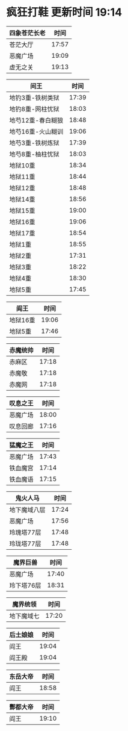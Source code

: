 # 疯狂打鞋 更新时间 19:14

| 四象苍茫长老   | 时间    |
|--------|-------|
| 苍茫大厅 | 17:57 |
| 恶魔广场 | 19:09 |
| 虚无之关 | 19:13 |

| 间王   | 时间    |
|--------|-------|
| 地钓3重-铁树类狱 | 17:39 |
| 地钓8重-网柱忧狱 | 18:03 |
| 地芍12重-春白糊狼 | 18:48 |
| 地芍16重-火山糊训 | 19:06 |
| 地芍3重-铁树炼狱 | 17:39 |
| 地芍8重-柚柱忧狱 | 18:03 |
| 地狱10重 | 18:34 |
| 地狱11重 | 18:44 |
| 地狱12重 | 18:48 |
| 地狱14重 | 18:56 |
| 地狱15重 | 19:00 |
| 地狱16重 | 19:06 |
| 地狱17重 | 18:54 |
| 地狱1重 | 18:55 |
| 地狱2重 | 17:31 |
| 地狱3重 | 18:22 |
| 地狱4重 | 18:30 |
| 地狱5重 | 17:45 |

| 阎王   | 时间    |
|--------|-------|
| 地狱16重 | 19:06 |
| 地狱5重 | 17:46 |

| 赤魔统帅   | 时间    |
|--------|-------|
| 赤麻区 | 17:18 |
| 赤魔敬 | 17:18 |
| 赤魔网 | 17:18 |

| 叹息之王   | 时间    |
|--------|-------|
| 恶魔广场 | 18:00 |
| 叹息回廊 | 17:16 |

| 猛魔之王   | 时间    |
|--------|-------|
| 恶魔广场 | 17:43 |
| 铁血魔宫 | 17:14 |
| 铁血魔语 | 17:15 |

| 鬼火人马   | 时间    |
|--------|-------|
| 地下魔域八层 | 17:24 |
| 恶魔广场 | 17:56 |
| 玲瑰塔77层 | 17:48 |
| 玲珑塔77层 | 17:48 |

| 魔界巨兽   | 时间    |
|--------|-------|
| 恶魔广场 | 17:40 |
| 玲下塔76层 | 18:31 |

| 魔界统领   | 时间    |
|--------|-------|
| 地下魔域七 | 17:20 |

| 后土娘娘   | 时间    |
|--------|-------|
| 阎王 | 19:04 |
| 阎王殿 | 19:04 |

| 东岳大帝   | 时间    |
|--------|-------|
| 阎王 | 18:58 |

| 酆都大帝   | 时间    |
|--------|-------|
| 阎王 | 19:10 |